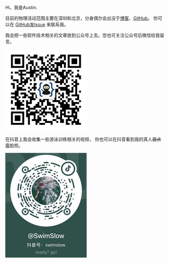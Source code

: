 Hi，我是Austin. 

目前的物理活动范围主要在深圳和北京，分身偶尔会出没于[博客](https://awis.me)、[GitHub](https://github.com/xu4wang)。
你可以在 [GitHub发Issue](https://github.com/xu4wang/xu4wang.github.io/issues) 来联系我。

我会把一些软件技术相关的文章放到公众号上去。您也可关注公众号后微信给我留言。

![picture 6](/img/wechat-oa.jpg)  

在抖音上我会收集一些游泳训练相关的视频， 你也可以在抖音看到我的真人~~漏点~~露脸照。

![tiktok](/img/tiktok.jpg)  